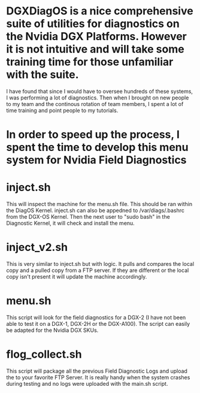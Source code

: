 # DGXDiagOS is a nice comprehensive suite of utilities for diagnostics on the Nvidia DGX Platforms. However it is not intuitive and will take some training time for those unfamiliar with the suite.


I have found that since I would have to oversee hundreds of these systems, I was performing a lot of diagnostics. Then when I brought on new people to my team and the continous rotation of team members, I spent a lot of time training and point people to my tutorials.
# In order to speed up the process, I spent the time to develop this menu system for Nvidia Field Diagnostics

# inject.sh 
This will inspect the machine for the menu.sh file. This should be ran within the DiagOS Kernel.
inject.sh can also be appedned to /var/diags/.bashrc from the DGX-OS Kernel. Then the next user to "sudo bash" in the Diagnostic Kernel, it will check and install the menu.

# inject_v2.sh
This is very similar to inject.sh but with logic.
It pulls and compares the local copy and a pulled copy from a FTP server. If they are different or the local copy isn't present it will update the machine accordingly.

# menu.sh
This script will look for the field diagnostics for a DGX-2 (I have not been able to test it on a DGX-1, DGX-2H or the DGX-A100). 
The script can easily be adapted for the Nvidia DGX SKUs.

# flog_collect.sh
This script will package all the previous Field Diagnostic Logs and upload the to your favorite FTP Server.
It is really handy when the system crashes during testing and no logs were uploaded with the main.sh script.
